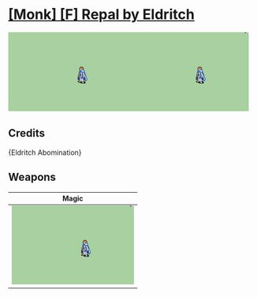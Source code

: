 # [\[Monk\] \[F\] Repal by Eldritch](./)

<img src="./6.%20Magic/Magic_000.png" alt="[Monk] [F] Repal by Eldritch standing" />

## Credits

{Eldritch Abomination}

## Weapons


|Magic |
|  :---: |
| <img alt="Magic animation" src="./6.%20Magic/Magic.gif" /> |
